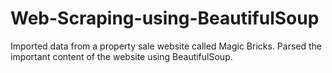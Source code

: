 # Web-Scraping-using-BeautifulSoup
Imported data from a property sale website called Magic Bricks.
Parsed the important content of the website using BeautifulSoup.
